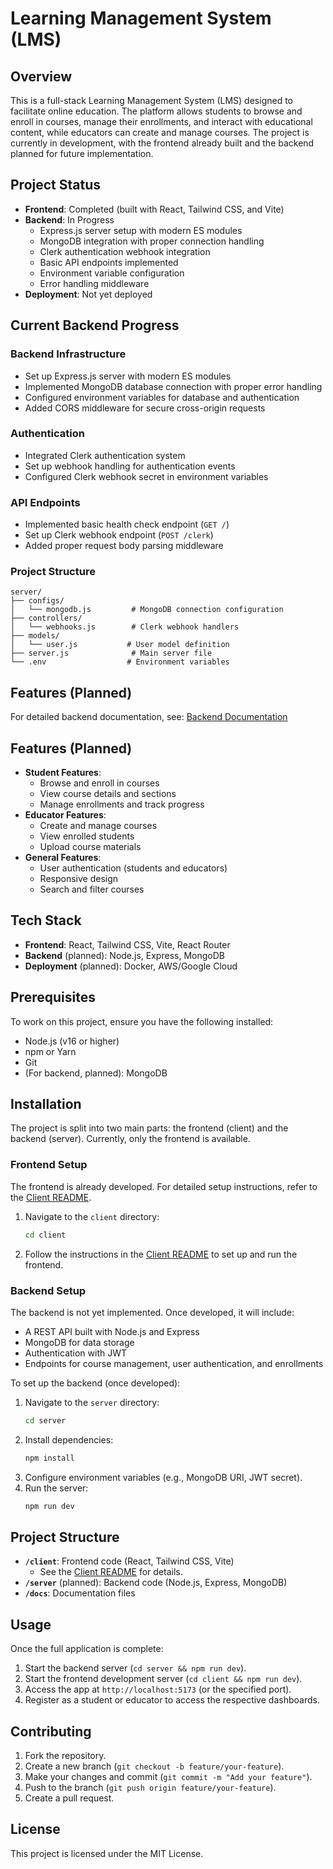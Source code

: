 # Learning Management System (LMS)

## Overview
This is a full-stack Learning Management System (LMS) designed to facilitate online education. The platform allows students to browse and enroll in courses, manage their enrollments, and interact with educational content, while educators can create and manage courses. The project is currently in development, with the frontend already built and the backend planned for future implementation.

## Project Status
- **Frontend**: Completed (built with React, Tailwind CSS, and Vite)
- **Backend**: In Progress
  - Express.js server setup with modern ES modules
  - MongoDB integration with proper connection handling
  - Clerk authentication webhook integration
  - Basic API endpoints implemented
  - Environment variable configuration
  - Error handling middleware
- **Deployment**: Not yet deployed

## Current Backend Progress

### Backend Infrastructure
- Set up Express.js server with modern ES modules
- Implemented MongoDB database connection with proper error handling
- Configured environment variables for database and authentication
- Added CORS middleware for secure cross-origin requests

### Authentication
- Integrated Clerk authentication system
- Set up webhook handling for authentication events
- Configured Clerk webhook secret in environment variables

### API Endpoints
- Implemented basic health check endpoint (`GET /`)
- Set up Clerk webhook endpoint (`POST /clerk`)
- Added proper request body parsing middleware

### Project Structure
```
server/
├── configs/
│   └── mongodb.js         # MongoDB connection configuration
├── controllers/
│   └── webhooks.js        # Clerk webhook handlers
├── models/
│   └── user.js           # User model definition
├── server.js              # Main server file
└── .env                  # Environment variables
```

## Features (Planned)

For detailed backend documentation, see: [Backend Documentation](./server/README.md)

## Features (Planned)
- **Student Features**:
  - Browse and enroll in courses
  - View course details and sections
  - Manage enrollments and track progress
- **Educator Features**:
  - Create and manage courses
  - View enrolled students
  - Upload course materials
- **General Features**:
  - User authentication (students and educators)
  - Responsive design
  - Search and filter courses

## Tech Stack
- **Frontend**: React, Tailwind CSS, Vite, React Router
- **Backend** (planned): Node.js, Express, MongoDB
- **Deployment** (planned): Docker, AWS/Google Cloud

## Prerequisites
To work on this project, ensure you have the following installed:
- Node.js (v16 or higher)
- npm or Yarn
- Git
- (For backend, planned): MongoDB

## Installation
The project is split into two main parts: the frontend (client) and the backend (server). Currently, only the frontend is available.

### Frontend Setup
The frontend is already developed. For detailed setup instructions, refer to the [Client README](./client/README.md).

1. Navigate to the `client` directory:
   ```bash
   cd client
   ```
2. Follow the instructions in the [Client README](./client/README.md) to set up and run the frontend.

### Backend Setup
The backend is not yet implemented. Once developed, it will include:
- A REST API built with Node.js and Express
- MongoDB for data storage
- Authentication with JWT
- Endpoints for course management, user authentication, and enrollments

To set up the backend (once developed):
1. Navigate to the `server` directory:
   ```bash
   cd server
   ```
2. Install dependencies:
   ```bash
   npm install
   ```
3. Configure environment variables (e.g., MongoDB URI, JWT secret).
4. Run the server:
   ```bash
   npm run dev
   ```

## Project Structure
- **`/client`**: Frontend code (React, Tailwind CSS, Vite)
  - See the [Client README](./client) for details.
- **`/server`** (planned): Backend code (Node.js, Express, MongoDB)
- **`/docs`**: Documentation files

## Usage
Once the full application is complete:
1. Start the backend server (`cd server && npm run dev`).
2. Start the frontend development server (`cd client && npm run dev`).
3. Access the app at `http://localhost:5173` (or the specified port).
4. Register as a student or educator to access the respective dashboards.

## Contributing
1. Fork the repository.
2. Create a new branch (`git checkout -b feature/your-feature`).
3. Make your changes and commit (`git commit -m "Add your feature"`).
4. Push to the branch (`git push origin feature/your-feature`).
5. Create a pull request.

## License
This project is licensed under the MIT License.